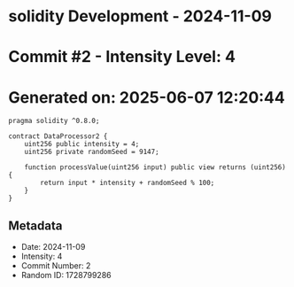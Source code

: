 ﻿# solidity Development - 2024-11-09
# Commit #2 - Intensity Level: 4
# Generated on: 2025-06-07 12:20:44
```solidity
pragma solidity ^0.8.0;

contract DataProcessor2 {
    uint256 public intensity = 4;
    uint256 private randomSeed = 9147;

    function processValue(uint256 input) public view returns (uint256) {
        return input * intensity + randomSeed % 100;
    }
}
```
## Metadata
- Date: 2024-11-09
- Intensity: 4
- Commit Number: 2
- Random ID: 1728799286
